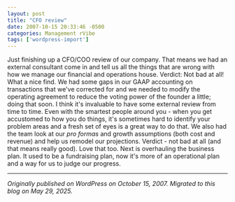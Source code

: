 ```yaml
---
layout: post
title: "CFO review"
date: 2007-10-15 20:33:46 -0500
categories: Management rVibe
tags: ['wordpress-import']
---
```


Just finishing up a CFO/COO review of our company. That means we had an external consultant come in and tell us all the things that are wrong with how we manage our financial and operations house. Verdict: Not bad at all! What a nice find. We had some gaps in our GAAP accounting on transactions that we've corrected for and we needed to modify the operating agreement to reduce the voting power of the founder a little; doing that soon. I think it's invaluable to have some external review from time to time. Even with the smartest people around you - when you get accustomed to how you do things, it's sometimes hard to identify your problem areas and a fresh set of eyes is a great way to do that. We also had the team look at our _pro formas_ and growth assumptions (both cost and revenue) and help us remodel our projections. Verdict - not bad at all (and that means really good). Love that too. Next is overhauling the business plan. It used to be a fundraising plan, now it's more of an operational plan and a way for us to judge our progress.

---

*Originally published on WordPress on October 15, 2007. Migrated to this blog on May 29, 2025.*

